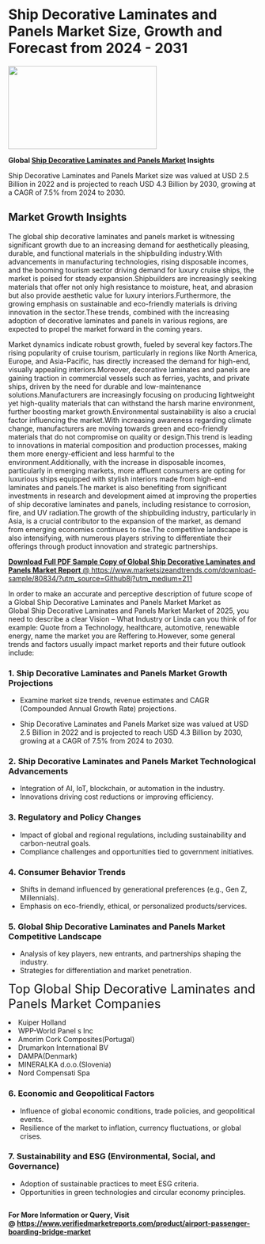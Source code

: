 <H1>Ship Decorative Laminates and Panels Market Size, Growth and Forecast from 2024 - 2031</H1><img class="aligncenter size-medium wp-image-584254" src="https://thirdeyenews.in/wp-content/uploads/2024/09/Global-Market-Research-300x168.jpeg" alt="" width="300" height="168" /><p><strong>Global&nbsp;<a href="https://www.marketsizeandtrends.com/download-sample/80834/?utm_source=Github8j?utm_medium=211">Ship Decorative Laminates and Panels Market</a> Insights</strong></p><p>Ship Decorative Laminates and Panels Market size was valued at USD 2.5 Billion in 2022 and is projected to reach USD 4.3 Billion by 2030, growing at a CAGR of 7.5% from 2024 to 2030.</p><p><h2>Market Growth Insights</h2> <p>The global ship decorative laminates and panels market is witnessing significant growth due to an increasing demand for aesthetically pleasing, durable, and functional materials in the shipbuilding industry.With advancements in manufacturing technologies, rising disposable incomes, and the booming tourism sector driving demand for luxury cruise ships, the market is poised for steady expansion.Shipbuilders are increasingly seeking materials that offer not only high resistance to moisture, heat, and abrasion but also provide aesthetic value for luxury interiors.Furthermore, the growing emphasis on sustainable and eco-friendly materials is driving innovation in the sector.These trends, combined with the increasing adoption of decorative laminates and panels in various regions, are expected to propel the market forward in the coming years.<a href="#"></a></p> <p>Market dynamics indicate robust growth, fueled by several key factors.The rising popularity of cruise tourism, particularly in regions like North America, Europe, and Asia-Pacific, has directly increased the demand for high-end, visually appealing interiors.Moreover, decorative laminates and panels are gaining traction in commercial vessels such as ferries, yachts, and private ships, driven by the need for durable and low-maintenance solutions.Manufacturers are increasingly focusing on producing lightweight yet high-quality materials that can withstand the harsh marine environment, further boosting market growth.Environmental sustainability is also a crucial factor influencing the market.With increasing awareness regarding climate change, manufacturers are moving towards green and eco-friendly materials that do not compromise on quality or design.This trend is leading to innovations in material composition and production processes, making them more energy-efficient and less harmful to the environment.Additionally, with the increase in disposable incomes, particularly in emerging markets, more affluent consumers are opting for luxurious ships equipped with stylish interiors made from high-end laminates and panels.The market is also benefiting from significant investments in research and development aimed at improving the properties of ship decorative laminates and panels, including resistance to corrosion, fire, and UV radiation.The growth of the shipbuilding industry, particularly in Asia, is a crucial contributor to the expansion of the market, as demand from emerging economies continues to rise.The competitive landscape is also intensifying, with numerous players striving to differentiate their offerings through product innovation and strategic partnerships.<a href="#"></p><p><span class=""><strong>Download Full PDF Sample Copy of Global Ship Decorative Laminates and Panels Market Report</strong> @ <a href="https://www.marketsizeandtrends.com/download-sample/80834/?utm_source=Github8j?utm_medium=211" target="_blank">https://www.marketsizeandtrends.com/download-sample/80834/?utm_source=Github8j?utm_medium=211</a></span></p><p>In order to make an accurate and perceptive description of future scope of a Global&nbsp;Ship Decorative Laminates and Panels Market Market as Global&nbsp;Ship Decorative Laminates and Panels Market Market of 2025, you need to describe a clear Vision &ndash; What Industry or Linda can you think of for example: Quote from a Technology, healthcare, automotive, renewable energy, name the market you are Reffering to.However, some general trends and factors usually impact market reports and their future outlook include:</p><h3>1.&nbsp;<strong>Ship Decorative Laminates and Panels Market Growth Projections</strong></h3><ul><li>Examine market size trends, revenue estimates and CAGR (Compounded Annual Growth Rate) projections.</li><li><p>Ship Decorative Laminates and Panels Market size was valued at USD 2.5 Billion in 2022 and is projected to reach USD 4.3 Billion by 2030, growing at a CAGR of 7.5% from 2024 to 2030.</p></li></ul><h3>2.&nbsp;<strong>Ship Decorative Laminates and Panels Market Technological Advancements</strong></h3><ul><li>Integration of AI, IoT, blockchain, or automation in the industry.</li><li>Innovations driving cost reductions or improving efficiency.</li></ul><h3>3.&nbsp;<strong>Regulatory and Policy Changes</strong></h3><ul><li>Impact of global and regional regulations, including sustainability and carbon-neutral goals.</li><li>Compliance challenges and opportunities tied to government initiatives.</li></ul><h3>4.&nbsp;<strong>Consumer Behavior Trends</strong></h3><ul><li>Shifts in demand influenced by generational preferences (e.g., Gen Z, Millennials).</li><li>Emphasis on eco-friendly, ethical, or personalized products/services.</li></ul><h3>5.&nbsp;<strong>Global Ship Decorative Laminates and Panels Market Competitive Landscape</strong></h3><ul><li>Analysis of key players, new entrants, and partnerships shaping the industry.</li><li>Strategies for differentiation and market penetration.</li></ul><p data-pm-slice="1 1 []"><span style="color: inherit; font-family: inherit; font-size: 25px;">Top Global Ship Decorative Laminates and Panels Market Companies</span></p><div class="" data-test-id=""><p><li>Kuiper Holland</li><li> WPP-World Panel s Inc</li><li> Amorim Cork Composites(Portugal)</li><li> Drumarkon International BV</li><li> DAMPA(Denmark)</li><li> MINERALKA d.o.o.(Slovenia)</li><li> Nord Compensati Spa</li></p></div><h3>6.&nbsp;<strong>Economic and Geopolitical Factors</strong></h3><ul><li>Influence of global economic conditions, trade policies, and geopolitical events.</li><li>Resilience of the market to inflation, currency fluctuations, or global crises.</li></ul><h3>7.&nbsp;<strong>Sustainability and ESG (Environmental, Social, and Governance)</strong></h3><ul><li>Adoption of sustainable practices to meet ESG criteria.</li><li>Opportunities in green technologies and circular economy principles.</li></ul><h2><strong style="font-size: 14px;">For More Information or Query, Visit @&nbsp;</strong><a style="background-color: #ffffff; font-size: 14px;" href="https://www.marketsizeandtrends.com/report/ship-decorative-laminates-and-panels-market/" target="_blank">https://www.verifiedmarketreports.com/product/airport-passenger-boarding-bridge-market</a></h2>